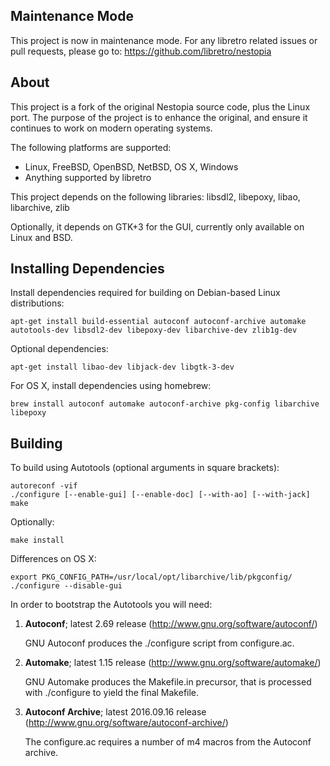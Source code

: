 ## Maintenance Mode
This project is now in maintenance mode.
For any libretro related issues or pull requests, please go to:
https://github.com/libretro/nestopia

## About
This project is a fork of the original Nestopia source code, plus the 
Linux port. The purpose of the project is to enhance the original, and
ensure it continues to work on modern operating systems.

The following platforms are supported:
* Linux, FreeBSD, OpenBSD, NetBSD, OS X, Windows
* Anything supported by libretro

This project depends on the following libraries:
libsdl2, libepoxy, libao, libarchive, zlib

Optionally, it depends on GTK+3 for the GUI, currently only available on Linux and BSD.

## Installing Dependencies
Install dependencies required for building on Debian-based Linux distributions:
```
apt-get install build-essential autoconf autoconf-archive automake autotools-dev libsdl2-dev libepoxy-dev libarchive-dev zlib1g-dev
```
Optional dependencies:
```
apt-get install libao-dev libjack-dev libgtk-3-dev
```
For OS X, install dependencies using homebrew:
```
brew install autoconf automake autoconf-archive pkg-config libarchive libepoxy
```

## Building
To build using Autotools (optional arguments in square brackets):
```
autoreconf -vif
./configure [--enable-gui] [--enable-doc] [--with-ao] [--with-jack]
make
```
Optionally:
```
make install
```
Differences on OS X:
```
export PKG_CONFIG_PATH=/usr/local/opt/libarchive/lib/pkgconfig/
./configure --disable-gui
```
In order to bootstrap the Autotools you will need:

1.  **Autoconf**; latest 2.69 release (http://www.gnu.org/software/autoconf/)

    GNU Autoconf produces the ./configure script from configure.ac.

2.  **Automake**; latest 1.15 release (http://www.gnu.org/software/automake/)

    GNU Automake produces the Makefile.in precursor, that is processed with ./configure to yield the final Makefile.

3.  **Autoconf Archive**; latest 2016.09.16 release (http://www.gnu.org/software/autoconf-archive/)

    The configure.ac requires a number of m4 macros from the Autoconf archive.
